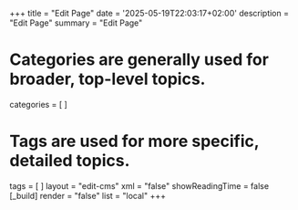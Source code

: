 +++
title = "Edit Page"
date = '2025-05-19T22:03:17+02:00'
description = "Edit Page"
summary = "Edit Page"
# Categories are generally used for broader, top-level topics.
categories = [
]
# Tags are used for more specific, detailed topics.
tags = [
]
layout = "edit-cms"
xml = "false"
showReadingTime = false
[_build]
render = "false"
list = "local"
+++
